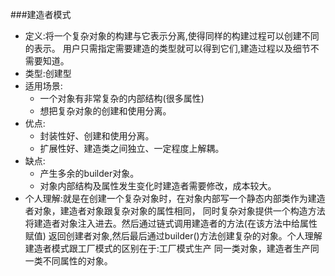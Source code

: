 ###建造者模式
- 定义:将一个复杂对象的构建与它表示分离,使得同样的构建过程可以创建不同的表示。
        用户只需指定需要建造的类型就可以得到它们,建造过程以及细节不需要知道。
- 类型:创建型
- 适用场景:   
    + 一个对象有非常复杂的内部结构(很多属性)
    + 想把复杂对象的创建和使用分离。
- 优点:   
    + 封装性好、创建和使用分离。
    + 扩展性好、建造类之间独立、一定程度上解耦。
- 缺点:   
    + 产生多余的builder对象。
    + 对象内部结构及属性发生变化时建造者需要修改，成本较大。
- 个人理解:就是在创建一个复杂对象时，在对象内部写一个静态内部类作为建造者对象，建造者对象跟复杂对象的属性相同，
            同时复杂对象提供一个构造方法将建造者对象注入进去。然后通过链式调用建造者的方法(在该方法中给属性赋值)
           返回创建者对象,然后最后通过builder()方法创建复杂的对象。个人理解建造者模式跟工厂模式的区别在于:工厂模式生产
           同一类对象，建造者生产同一类不同属性的对象。                    
